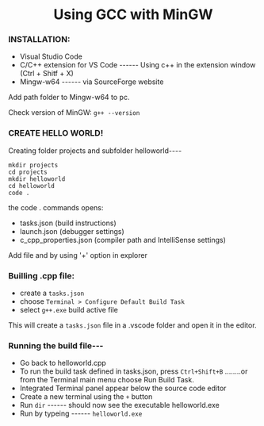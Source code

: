# <center><b> Using GCC with MinGW </b></center>


### **INSTALLATION:**

* Visual Studio Code
* C/C++ extension for VS Code ------ Using c++ in the extension window (Ctrl + Shitf + X)
* Mingw-w64 ------ via SourceForge website

Add path folder to Mingw-w64 to pc.

Check version of MinGW: `g++ --version`



### **CREATE HELLO WORLD!**

Creating folder projects and subfolder helloworld----

```
mkdir projects
cd projects
mkdir helloworld
cd helloworld
code .
```

the code . commands opens:

* tasks.json (build instructions)
* launch.json (debugger settings)
* c_cpp_properties.json (compiler path and IntelliSense settings)

Add file and by using '+' option in explorer



### **Builling .cpp file:**

- create a `tasks.json`
- choose `Terminal > Configure Default Build Task`
- select `g++.exe` build active file

This will create a `tasks.json` file in a .vscode folder and open it in the editor.



### **Running the build file---**

* Go back to helloworld.cpp
* To run the build task defined in tasks.json, press `Ctrl+Shift+B` ........or from the Terminal main menu choose Run Build Task.
* Integrated Terminal panel appear below the source code editor
* Create a new terminal using the `+` button
* Run `dir` ------ should now see the executable helloworld.exe
* Run by typeing ------ `helloworld.exe`

